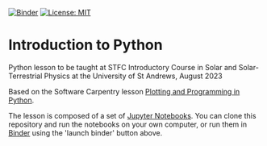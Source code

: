 [![Binder](https://mybinder.org/badge_logo.svg)](https://mybinder.org/v2/gh/StAResComp/stfc-solar-summer-school-python/HEAD) [![License: MIT](https://img.shields.io/badge/License-MIT-yellow.svg)](https://opensource.org/licenses/MIT)

# Introduction to Python

Python lesson to be taught at STFC Introductory Course in Solar and Solar-Terrestrial Physics at the University of St Andrews, August 2023

Based on the Software Carpentry lesson [Plotting and Programming in Python](http://swcarpentry.github.io/python-novice-gapminder/index.html).

The lesson is composed of a set of [Jupyter Notebooks](https://jupyter.org). You can clone this repository and run the notebooks on your own computer, or run them in [Binder](https://mybinder.org/) using the 'launch binder' button above.
